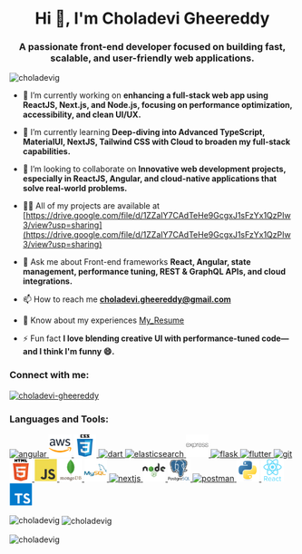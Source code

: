 <h1 align="center">Hi 👋, I'm Choladevi Gheereddy</h1>
<h3 align="center">A passionate front-end developer focused on building fast, scalable, and user-friendly web applications.</h3>

<p align="left"> <img src="https://komarev.com/ghpvc/?username=choladevig&label=Profile%20views&color=0e75b6&style=flat" alt="choladevig" /> </p>

- 🔭 I’m currently working on **enhancing a full-stack web app using ReactJS, Next.js, and Node.js, focusing on performance optimization, accessibility, and clean UI/UX.**

- 🌱 I’m currently learning **Deep-diving into Advanced TypeScript, MaterialUI, NextJS, Tailwind CSS with Cloud to broaden my full-stack capabilities.**

- 👯 I’m looking to collaborate on **Innovative web development projects, especially in ReactJS, Angular, and cloud-native applications that solve real-world problems.**

- 👨‍💻 All of my projects are available at [https://drive.google.com/file/d/1ZZaIY7CAdTeHe9GcgxJ1sFzYx1QzPIw3/view?usp=sharing](https://drive.google.com/file/d/1ZZaIY7CAdTeHe9GcgxJ1sFzYx1QzPIw3/view?usp=sharing)

- 💬 Ask me about Front-end frameworks **React, Angular, state management, performance tuning, REST & GraphQL APIs, and cloud integrations.**

- 📫 How to reach me **choladevi.gheereddy@gmail.com**

- 📄 Know about my experiences [My_Resume](My_Resume)

- ⚡ Fun fact **I love blending creative UI with performance-tuned code—and I think I'm funny 😄.**

<h3 align="left">Connect with me:</h3>
<p align="left">
<a href="https://linkedin.com/in/choladevi-gheereddy" target="blank"><img align="center" src="https://raw.githubusercontent.com/rahuldkjain/github-profile-readme-generator/master/src/images/icons/Social/linked-in-alt.svg" alt="choladevi-gheereddy" height="30" width="40" /></a>
</p>

<h3 align="left">Languages and Tools:</h3>
<p align="left"> <a href="https://angular.io" target="_blank" rel="noreferrer"> <img src="https://angular.io/assets/images/logos/angular/angular.svg" alt="angular" width="40" height="40"/> </a> <a href="https://aws.amazon.com" target="_blank" rel="noreferrer"> <img src="https://raw.githubusercontent.com/devicons/devicon/master/icons/amazonwebservices/amazonwebservices-original-wordmark.svg" alt="aws" width="40" height="40"/> </a> <a href="https://www.w3schools.com/css/" target="_blank" rel="noreferrer"> <img src="https://raw.githubusercontent.com/devicons/devicon/master/icons/css3/css3-original-wordmark.svg" alt="css3" width="40" height="40"/> </a> <a href="https://dart.dev" target="_blank" rel="noreferrer"> <img src="https://www.vectorlogo.zone/logos/dartlang/dartlang-icon.svg" alt="dart" width="40" height="40"/> </a> <a href="https://www.elastic.co" target="_blank" rel="noreferrer"> <img src="https://www.vectorlogo.zone/logos/elastic/elastic-icon.svg" alt="elasticsearch" width="40" height="40"/> </a> <a href="https://expressjs.com" target="_blank" rel="noreferrer"> <img src="https://raw.githubusercontent.com/devicons/devicon/master/icons/express/express-original-wordmark.svg" alt="express" width="40" height="40"/> </a> <a href="https://flask.palletsprojects.com/" target="_blank" rel="noreferrer"> <img src="https://www.vectorlogo.zone/logos/pocoo_flask/pocoo_flask-icon.svg" alt="flask" width="40" height="40"/> </a> <a href="https://flutter.dev" target="_blank" rel="noreferrer"> <img src="https://www.vectorlogo.zone/logos/flutterio/flutterio-icon.svg" alt="flutter" width="40" height="40"/> </a> <a href="https://git-scm.com/" target="_blank" rel="noreferrer"> <img src="https://www.vectorlogo.zone/logos/git-scm/git-scm-icon.svg" alt="git" width="40" height="40"/> </a> <a href="https://www.w3.org/html/" target="_blank" rel="noreferrer"> <img src="https://raw.githubusercontent.com/devicons/devicon/master/icons/html5/html5-original-wordmark.svg" alt="html5" width="40" height="40"/> </a> <a href="https://developer.mozilla.org/en-US/docs/Web/JavaScript" target="_blank" rel="noreferrer"> <img src="https://raw.githubusercontent.com/devicons/devicon/master/icons/javascript/javascript-original.svg" alt="javascript" width="40" height="40"/> </a> <a href="https://www.mongodb.com/" target="_blank" rel="noreferrer"> <img src="https://raw.githubusercontent.com/devicons/devicon/master/icons/mongodb/mongodb-original-wordmark.svg" alt="mongodb" width="40" height="40"/> </a> <a href="https://www.mysql.com/" target="_blank" rel="noreferrer"> <img src="https://raw.githubusercontent.com/devicons/devicon/master/icons/mysql/mysql-original-wordmark.svg" alt="mysql" width="40" height="40"/> </a> <a href="https://nextjs.org/" target="_blank" rel="noreferrer"> <img src="https://cdn.worldvectorlogo.com/logos/nextjs-2.svg" alt="nextjs" width="40" height="40"/> </a> <a href="https://nodejs.org" target="_blank" rel="noreferrer"> <img src="https://raw.githubusercontent.com/devicons/devicon/master/icons/nodejs/nodejs-original-wordmark.svg" alt="nodejs" width="40" height="40"/> </a> <a href="https://www.postgresql.org" target="_blank" rel="noreferrer"> <img src="https://raw.githubusercontent.com/devicons/devicon/master/icons/postgresql/postgresql-original-wordmark.svg" alt="postgresql" width="40" height="40"/> </a> <a href="https://postman.com" target="_blank" rel="noreferrer"> <img src="https://www.vectorlogo.zone/logos/getpostman/getpostman-icon.svg" alt="postman" width="40" height="40"/> </a> <a href="https://www.python.org" target="_blank" rel="noreferrer"> <img src="https://raw.githubusercontent.com/devicons/devicon/master/icons/python/python-original.svg" alt="python" width="40" height="40"/> </a> <a href="https://reactjs.org/" target="_blank" rel="noreferrer"> <img src="https://raw.githubusercontent.com/devicons/devicon/master/icons/react/react-original-wordmark.svg" alt="react" width="40" height="40"/> </a> <a href="https://www.typescriptlang.org/" target="_blank" rel="noreferrer"> <img src="https://raw.githubusercontent.com/devicons/devicon/master/icons/typescript/typescript-original.svg" alt="typescript" width="40" height="40"/> </a> </p>

<p><img align="left" src="https://github-readme-stats.vercel.app/api/top-langs?username=choladevig&show_icons=true&locale=en&layout=compact" alt="choladevig" /></p>

<p>&nbsp;<img align="center" src="https://github-readme-stats.vercel.app/api?username=choladevig&show_icons=true&locale=en" alt="choladevig" /></p>

<p><img align="center" src="https://github-readme-streak-stats.herokuapp.com/?user=choladevig&" alt="choladevig" /></p>
